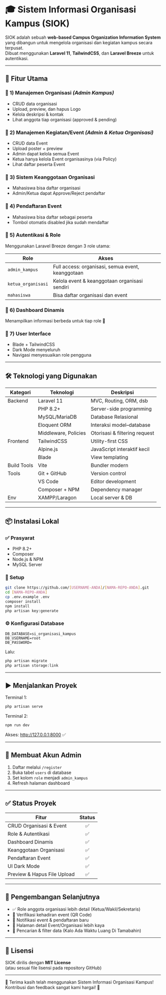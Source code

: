 # 🎓 Sistem Informasi Organisasi Kampus (SIOK)

SIOK adalah sebuah **web-based Campus Organization Information System** yang dibangun untuk mengelola organisasi dan kegiatan kampus secara terpusat.  
Dibuat menggunakan **Laravel 11**, **TailwindCSS**, dan **Laravel Breeze** untuk autentikasi.

---

## 🚀 Fitur Utama

### 🔹 1) Manajemen Organisasi *(Admin Kampus)*  
- CRUD data organisasi  
- Upload, preview, dan hapus Logo  
- Kelola deskripsi & kontak  
- Lihat anggota tiap organisasi (approved & pending)

### 🔹 2) Manajemen Kegiatan/Event *(Admin & Ketua Organisasi)*  
- CRUD data Event  
- Upload poster + preview  
- Admin dapat kelola semua Event  
- Ketua hanya kelola Event organisasinya (via Policy)  
- Lihat daftar peserta Event  

### 🔹 3) Sistem Keanggotaan Organisasi  
- Mahasiswa bisa daftar organisasi  
- Admin/Ketua dapat Approve/Reject pendaftar

### 🔹 4) Pendaftaran Event  
- Mahasiswa bisa daftar sebagai peserta  
- Tombol otomatis disabled jika sudah mendaftar

### 🔹 5) Autentikasi & Role  
Menggunakan Laravel Breeze dengan 3 role utama:

| Role | Akses |
|------|------|
| `admin_kampus` | Full access: organisasi, semua event, keanggotaan |
| `ketua_organisasi` | Kelola event & keanggotaan organisasi sendiri |
| `mahasiswa` | Bisa daftar organisasi dan event |

### 🔹 6) Dashboard Dinamis  
Menampilkan informasi berbeda untuk tiap role 🎯

### 🔹 7) User Interface
- Blade + TailwindCSS  
- Dark Mode menyeluruh  
- Navigasi menyesuaikan role pengguna  

---

## 🛠️ Teknologi yang Digunakan

| Kategori | Teknologi | Deskripsi |
|---------|-----------|-----------|
| Backend | Laravel 11 | MVC, Routing, ORM, dsb |
|  | PHP 8.2+ | Server-side programming |
|  | MySQL/MariaDB | Database Relasional |
|  | Eloquent ORM | Interaksi model–database |
|  | Middleware, Policies | Otorisasi & filtering request |
| Frontend | TailwindCSS | Utility-first CSS |
|  | Alpine.js | JavaScript interaktif kecil |
|  | Blade | View templating |
| Build Tools | Vite | Bundler modern |
| Tools | Git + GitHub | Version control |
|  | VS Code | Editor development |
|  | Composer + NPM | Dependency manager |
| Env | XAMPP/Laragon | Local server & DB |

---

## 📦 Instalasi Lokal

### ✅ Prasyarat
- PHP 8.2+
- Composer
- Node.js & NPM
- MySQL Server

### 🔧 Setup
```bash
git clone https://github.com/[USERNAME-ANDA]/[NAMA-REPO-ANDA].git
cd [NAMA-REPO-ANDA]
cp .env.example .env
composer install
npm install
php artisan key:generate
```

### ⚙️ Konfigurasi Database
```
DB_DATABASE=si_organisasi_kampus
DB_USERNAME=root
DB_PASSWORD=
```

Lalu:
```bash
php artisan migrate
php artisan storage:link
```

---

## ▶️ Menjalankan Proyek

Terminal 1:
```bash
php artisan serve
```

Terminal 2:
```bash
npm run dev
```

Akses: http://127.0.0.1:8000 ✅

---

## 👑 Membuat Akun Admin

1. Daftar melalui `/register`
2. Buka tabel `users` di database
3. Set kolom `role` menjadi `admin_kampus`
4. Refresh halaman dashboard

---

## ✅ Status Proyek

| Fitur | Status |
|------|:-----:|
| CRUD Organisasi & Event | ✅ |
| Role & Autentikasi | ✅ |
| Dashboard Dinamis | ✅ |
| Keanggotaan Organisasi | ✅ |
| Pendaftaran Event | ✅ |
| UI Dark Mode | ✅ |
| Preview & Hapus File Upload | ✅ |

---

## 🧩 Pengembangan Selanjutnya

- ✅ Role anggota organisasi lebih detail (Ketua/Wakil/Sekretaris)
- 🔄 Verifikasi kehadiran event (QR Code)
- 🔄 Notifikasi event & pendaftaran baru
- 🔄 Halaman detail Event/Organisasi lebih kaya
- 🔄 Pencarian & filter data
  (Kalo Ada Waktu Luang Di Tamabahin)

---

## 📜 Lisensi

SIOK dirilis dengan **MIT License**  
(atau sesuai file lisensi pada repository GitHub)

---

🎉 Terima kasih telah menggunakan Sistem Informasi Organisasi Kampus!  
Kontribusi dan feedback sangat kami hargai! 🙌
